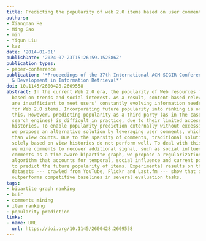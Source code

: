 ```yaml
---
title: Predicting the popularity of web 2.0 items based on user comments
authors:
- Xiangnan He
- Ming Gao
- min
- Yiqun Liu
- kaz
date: '2014-01-01'
publishDate: '2024-07-23T15:26:59.152586Z'
publication_types:
- paper-conference
publication: '*Proceedings of the 37th International ACM SIGIR Conference on Research
  & Development in Information Retrieval*'
doi: 10.1145/2600428.2609558
abstract: In the current Web 2.0 era, the popularity of Web resources fluctuates ephemerally,
  based on trends and social interest. As a result, content-based relevance signals
  are insufficient to meet users' constantly evolving information needs in searching
  for Web 2.0 items. Incorporating future popularity into ranking is one way to counter
  this. However, predicting popularity as a third party (as in the case of general
  search engines) is difficult in practice, due to their limited access to item view
  histories. To enable popularity prediction externally without excessive crawling,
  we propose an alternative solution by leveraging user comments, which are more accessible
  than view counts. Due to the sparsity of comments, traditional solutions that are
  solely based on view histories do not perform well. To deal with this sparsity,
  we mine comments to recover additional signal, such as social influence. By modeling
  comments as a time-aware bipartite graph, we propose a regularization-based ranking
  algorithm that accounts for temporal, social influence and current popularity factors
  to predict the future popularity of items. Experimental results on three real-world
  datasets --- crawled from YouTube, Flickr and Last.fm --- show that our method consistently
  outperforms competitive baselines in several evaluation tasks.
tags:
- bipartite graph ranking
- buir
- comments mining
- item ranking
- popularity prediction
links:
- name: URL
  url: https://doi.org/10.1145/2600428.2609558
---
```

